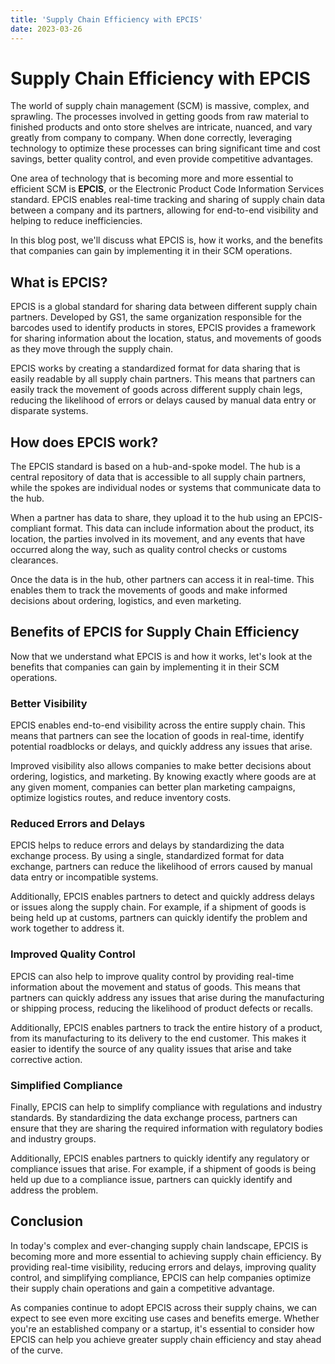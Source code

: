 ```yaml
---
title: 'Supply Chain Efficiency with EPCIS'
date: 2023-03-26
---
```


# Supply Chain Efficiency with EPCIS

The world of supply chain management (SCM) is massive, complex, and sprawling. The processes involved in getting goods from raw material to finished products and onto store shelves are intricate, nuanced, and vary greatly from company to company. When done correctly, leveraging technology to optimize these processes can bring significant time and cost savings, better quality control, and even provide competitive advantages.

One area of technology that is becoming more and more essential to efficient SCM is **EPCIS**, or the Electronic Product Code Information Services standard. EPCIS enables real-time tracking and sharing of supply chain data between a company and its partners, allowing for end-to-end visibility and helping to reduce inefficiencies.

In this blog post, we'll discuss what EPCIS is, how it works, and the benefits that companies can gain by implementing it in their SCM operations.

## What is EPCIS?

EPCIS is a global standard for sharing data between different supply chain partners. Developed by GS1, the same organization responsible for the barcodes used to identify products in stores, EPCIS provides a framework for sharing information about the location, status, and movements of goods as they move through the supply chain.

EPCIS works by creating a standardized format for data sharing that is easily readable by all supply chain partners. This means that partners can easily track the movement of goods across different supply chain legs, reducing the likelihood of errors or delays caused by manual data entry or disparate systems.

## How does EPCIS work?

The EPCIS standard is based on a hub-and-spoke model. The hub is a central repository of data that is accessible to all supply chain partners, while the spokes are individual nodes or systems that communicate data to the hub.

When a partner has data to share, they upload it to the hub using an EPCIS-compliant format. This data can include information about the product, its location, the parties involved in its movement, and any events that have occurred along the way, such as quality control checks or customs clearances.

Once the data is in the hub, other partners can access it in real-time. This enables them to track the movements of goods and make informed decisions about ordering, logistics, and even marketing.

## Benefits of EPCIS for Supply Chain Efficiency

Now that we understand what EPCIS is and how it works, let's look at the benefits that companies can gain by implementing it in their SCM operations.

### Better Visibility

EPCIS enables end-to-end visibility across the entire supply chain. This means that partners can see the location of goods in real-time, identify potential roadblocks or delays, and quickly address any issues that arise.

Improved visibility also allows companies to make better decisions about ordering, logistics, and marketing. By knowing exactly where goods are at any given moment, companies can better plan marketing campaigns, optimize logistics routes, and reduce inventory costs.

### Reduced Errors and Delays

EPCIS helps to reduce errors and delays by standardizing the data exchange process. By using a single, standardized format for data exchange, partners can reduce the likelihood of errors caused by manual data entry or incompatible systems.

Additionally, EPCIS enables partners to detect and quickly address delays or issues along the supply chain. For example, if a shipment of goods is being held up at customs, partners can quickly identify the problem and work together to address it.

### Improved Quality Control

EPCIS can also help to improve quality control by providing real-time information about the movement and status of goods. This means that partners can quickly address any issues that arise during the manufacturing or shipping process, reducing the likelihood of product defects or recalls.

Additionally, EPCIS enables partners to track the entire history of a product, from its manufacturing to its delivery to the end customer. This makes it easier to identify the source of any quality issues that arise and take corrective action.

### Simplified Compliance

Finally, EPCIS can help to simplify compliance with regulations and industry standards. By standardizing the data exchange process, partners can ensure that they are sharing the required information with regulatory bodies and industry groups.

Additionally, EPCIS enables partners to quickly identify any regulatory or compliance issues that arise. For example, if a shipment of goods is being held up due to a compliance issue, partners can quickly identify and address the problem.

## Conclusion

In today's complex and ever-changing supply chain landscape, EPCIS is becoming more and more essential to achieving supply chain efficiency. By providing real-time visibility, reducing errors and delays, improving quality control, and simplifying compliance, EPCIS can help companies optimize their supply chain operations and gain a competitive advantage.

As companies continue to adopt EPCIS across their supply chains, we can expect to see even more exciting use cases and benefits emerge. Whether you're an established company or a startup, it's essential to consider how EPCIS can help you achieve greater supply chain efficiency and stay ahead of the curve.
